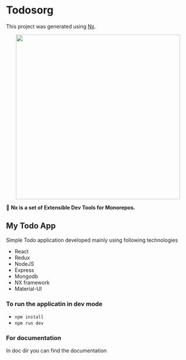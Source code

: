 # Todosorg

This project was generated using [Nx](https://nx.dev).

<p align="center"><img src="https://raw.githubusercontent.com/nrwl/nx/master/images/nx-logo.png" width="450"></p>

🔎 **Nx is a set of Extensible Dev Tools for Monorepos.**

## My Todo App

Simple Todo application developed mainly using following technologies

- React
- Redux
- NodeJS
- Express
- Mongodb
- NX framework
- Material-UI

### To run the applicatin in dev mode

- `npm install`
- `npm run dev`

### For documentation

In doc dir you can find the documentation
